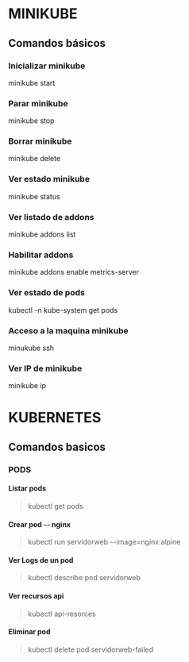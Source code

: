 # MINIKUBE

## Comandos básicos

### Inicializar minikube
minikube start
### Parar minikube
minikube stop
### Borrar minikube
minikube delete
### Ver estado minikube
minikube status
### Ver listado de addons
minikube addons list
### Habilitar addons
minikube addons enable metrics-server
### Ver estado de pods
kubectl -n kube-system get pods
### Acceso a la maquina minikube
minukube ssh
### Ver IP de minikube
minikube ip

# KUBERNETES

## Comandos basicos

### PODS
#### Listar pods
> kubectl get pods
#### Crear pod -- nginx
> kubectl run servidorweb --image=nginx:alpine
#### Ver Logs de un pod
> kubectl describe pod servidorweb 
#### Ver recursos api
> kubectl api-resorces
#### Eliminar pod
> kubectl delete pod servidorweb-failed
